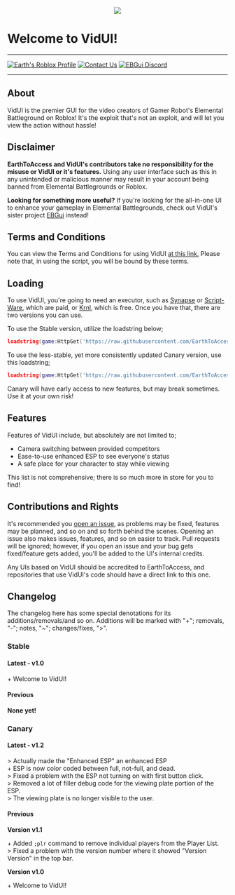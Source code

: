<p align="center">
  <img src="https://user-images.githubusercontent.com/38049304/200951525-9c7025a3-3d62-4fce-8643-e65639a539bc.png">
</p>

# Welcome to VidUI!

---

[![Earth's Roblox Profile](https://user-images.githubusercontent.com/38049304/185816395-296cc028-f944-490d-8889-33a83d5922f5.svg)](https://www.roblox.com/users/32573334/profile)
[![Contact Us](https://user-images.githubusercontent.com/38049304/187346520-b67caa7c-ccfe-460b-bf88-ac99903f73ed.svg)](mailto:ebgui.staff@gmail.com)
[![EBGui Discord](https://user-images.githubusercontent.com/38049304/185876260-95e670cf-c037-4082-b03d-b758bc4a492b.svg)](https://discord.gg/z3QZzFJBvj)

---

## About

VidUI is the premier GUI for the video creators of Gamer Robot's Elemental Battleground on Roblox! It's the exploit that's not an exploit, and will let you view the action without hassle!

## Disclaimer

**EarthToAccess and VidUI's contributors take no responsibility for the misuse or VidUI or it's features.** Using any user interface such as this in any unintended or malicious manner may result in your account being banned from Elemental Battlegrounds or Roblox.

**Looking for something more useful?** If you're looking for the all-in-one UI to enhance your gameplay in Elemental Battlegrounds, check out VidUI's sister project [EBGui](https://github.com/EarthToAccess/EBGui) instead!

## Terms and Conditions

You can view the Terms and Conditions for using VidUI [at this link.](https://docs.google.com/document/d/15qLJqaVDGmreg5xAgqxvFeVPghS-YcuUUu355M5BJkM/edit?usp=sharing) Please note that, in using the script, you will be bound by these terms.

## Loading

To use VidUI, you're going to need an executor, such as [Synapse](https://x.synapse.to) or [Script-Ware](https://script-ware.com), which are paid, or [Krnl](https://krnl.vip/), which is free. Once you have that, there are two versions you can use.

To use the Stable version, utilize the loadstring below;

  ```lua
  loadstring(game:HttpGet('https://raw.githubusercontent.com/EarthToAccess/VidUI/main/stable.lua'))()
  ```

To use the less-stable, yet more consistently updated Canary version, use this loadstring;

  ```lua
  loadstring(game:HttpGet('https://raw.githubusercontent.com/EarthToAccess/VidUI/main/canary.lua'))()
  ```

Canary will have early access to new features, but may break sometimes. Use it at your own risk!

## Features

Features of VidUI include, but absolutely are not limited to;

- Camera switching between provided competitors
- Ease-to-use enhanced ESP to see everyone's status
- A safe place for your character to stay while viewing

This list is not comprehensive; there is so much more in store for you to find!

## Contributions and Rights

It's recommended you [open an issue](https://github.com/EarthToAccess/VidUI/issues), as problems may be fixed, features may be planned, and so on and so forth behind the scenes. Opening an issue also makes issues, features, and so on easier to track. Pull requests will be ignored; however, if you open an issue and your bug gets fixed/feature gets added, you'll be added to the UI's internal credits.

Any UIs based on VidUI should be accredited to EarthToAccess, and repositories that use VidUI's code should have a direct link to this one.

## Changelog

The changelog here has some special denotations for its additions/removals/and so on. Additions will be marked with "+"; removals, "-"; notes, "~"; changes/fixes, ">".

### Stable 

#### Latest - v1.0

\+ Welcome to VidUI!  

#### Previous

**None yet!**

### Canary

#### Latest - v1.2

\> Actually made the "Enhanced ESP" an enhanced ESP  
\+ ESP is now color coded between full, not-full, and dead.  
\> Fixed a problem with the ESP not turning on with first button click.  
\> Removed a lot of filler debug code for the viewing plate portion of the ESP.  
\> The viewing plate is no longer visible to the user.  

#### Previous

**Version v1.1**

\+ Added `;plr` command to remove individual players from the Player List.  
\> Fixed a problem with the version number where it showed "Version Version" in the top bar.

**Version v1.0**

\+ Welcome to VidUI!  